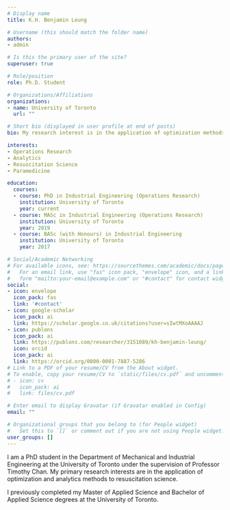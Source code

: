 ```yaml
---
# Display name
title: K.H. Benjamin Leung

# Username (this should match the folder name)
authors:
- admin

# Is this the primary user of the site?
superuser: true

# Role/position
role: Ph.D. Student

# Organizations/Affiliations
organizations:
- name: University of Toronto
  url: ""

# Short bio (displayed in user profile at end of posts)
bio: My research interest is in the application of optimization methods to prehospital medicine.

interests:
- Operations Research
- Analytics
- Resuscitation Science
- Paramedicine

education:
  courses:
  - course: PhD in Industrial Engineering (Operations Research)
    institution: University of Toronto
    year: current
  - course: MASc in Industrial Engineering (Operations Research)
    institution: University of Toronto
    year: 2019
  - course: BASc (with Honours) in Industrial Engineering
    institution: University of Toronto
    year: 2017

# Social/Academic Networking
# For available icons, see: https://sourcethemes.com/academic/docs/page-builder/#icons
#   For an email link, use "fas" icon pack, "envelope" icon, and a link in the
#   form "mailto:your-email@example.com" or "#contact" for contact widget.
social:
- icon: envelope
  icon_pack: fas
  link: '#contact' 
- icon: google-scholar
  icon_pack: ai
  link: https://scholar.google.co.uk/citations?user=sIwtMXoAAAAJ
- icon: publons
  icon_pack: ai
  link: https://publons.com/researcher/3151089/kh-benjamin-leung/
  icon: orcid
  icon_pack: ai
  link: https://orcid.org/0000-0001-7887-5286
# Link to a PDF of your resume/CV from the About widget.
# To enable, copy your resume/CV to `static/files/cv.pdf` and uncomment the lines below.
# - icon: cv
#   icon_pack: ai
#   link: files/cv.pdf

# Enter email to display Gravatar (if Gravatar enabled in Config)
email: ""

# Organizational groups that you belong to (for People widget)
#   Set this to `[]` or comment out if you are not using People widget.
user_groups: []
---
```


I am a PhD student in the Department of Mechanical and Industrial Engineering at the University of Toronto under the supervision of Professor Timothy Chan. My primary research interests are in the application of optimization and analytics methods to resuscitation science.

I previously completed my Master of Applied Science and Bachelor of Applied Science degrees at the University of Toronto.
